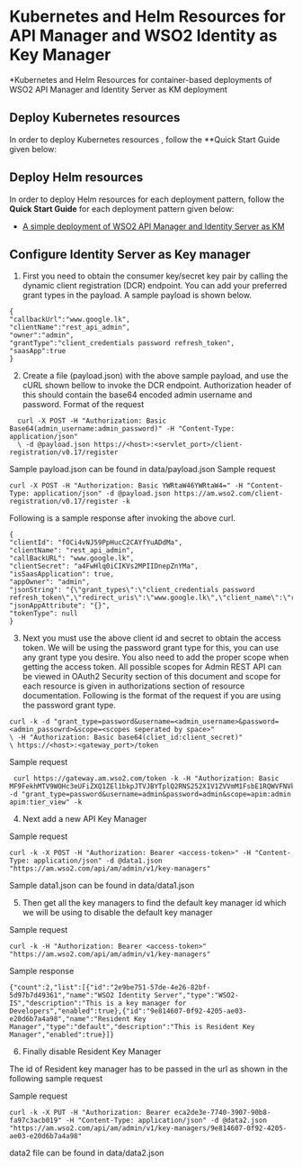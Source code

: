 # Kubernetes and Helm Resources for API Manager and WSO2 Identity as Key Manager

*Kubernetes and Helm Resources for container-based deployments of WSO2 API Manager and Identity Server as KM deployment

## Deploy Kubernetes resources

In order to deploy Kubernetes resources , follow the **Quick Start Guide
given below:

## Deploy Helm resources

In order to deploy Helm resources for each deployment pattern, follow the **Quick Start Guide** for each deployment pattern
given below:

* [A simple deployment of WSO2 API Manager and Identity Server as KM](advanced/am-is-pattern-1/README.md)

## Configure Identity Server as Key manager 

1.  First you need to obtain the consumer key/secret key pair by calling the dynamic client registration (DCR) endpoint. You can add your preferred grant types in the payload. A sample payload is shown below.
  ```
  {
  "callbackUrl":"www.google.lk",
  "clientName":"rest_api_admin",
  "owner":"admin",
  "grantType":"client_credentials password refresh_token",
  "saasApp":true
  }
```


2.  Create a file (payload.json) with the above sample payload, and use the cURL shown bellow to invoke the DCR endpoint. Authorization header of this should contain the base64 encoded admin username and password. Format of the request

```
  curl -X POST -H "Authorization: Basic Base64(admin_username:admin_password)" -H "Content-Type: application/json"
  \ -d @payload.json https://<host>:<servlet_port>/client-registration/v0.17/register
```
  
Sample payload.json can be found in data/payload.json
Sample request 
```
curl -X POST -H "Authorization: Basic YWRtaW46YWRtaW4=" -H "Content-Type: application/json" -d @payload.json https://am.wso2.com/client-registration/v0.17/register -k
```

Following is a sample response after invoking the above curl.
```
{
"clientId": "fOCi4vNJ59PpHucC2CAYfYuADdMa",
"clientName": "rest_api_admin",
"callBackURL": "www.google.lk",
"clientSecret": "a4FwHlq0iCIKVs2MPIIDnepZnYMa",
"isSaasApplication": true,
"appOwner": "admin",
"jsonString": "{\"grant_types\":\"client_credentials password refresh_token\",\"redirect_uris\":\"www.google.lk\",\"client_name\":\"rest_api_admin\"}",
"jsonAppAttribute": "{}",
"tokenType": null
}
```


3. Next you must use the above client id and secret to obtain the access token. We will be using the password grant type for this, you can use any grant type you desire. You also need to add the proper scope when getting the access token. All possible scopes for Admin REST API can be viewed in OAuth2 Security section of this document and scope for each resource is given in authorizations section of resource documentation. Following is the format of the request if you are using the password grant type.

```
curl -k -d "grant_type=password&username=<admin_username>&password=<admin_passowrd>&scope=<scopes seperated by space>"
\ -H "Authorization: Basic base64(cliet_id:client_secret)"
\ https://<host>:<gateway_port>/token
```

Sample request
```
 curl https://gateway.am.wso2.com/token -k -H "Authorization: Basic MF9FekhMTV9WOHc3eUFiZXQ1ZEl1bkpJTVJBYTplQ2RNS252X1V1ZVVmM1FsbE1RQWVFNVkyY01h" -d "grant_type=password&username=admin&password=admin&scope=apim:admin apim:tier_view" -k
```


4. Next add a new API Key Manager

Sample request 
```
curl -k -X POST -H "Authorization: Bearer <access-token>" -H "Content-Type: application/json" -d @data1.json "https://am.wso2.com/api/am/admin/v1/key-managers"
```

Sample data1.json can be found in data/data1.json


5. Then get all the key managers to find the default key manager id which we will be using to disable the default key manager

Sample request 
```
curl -k -H "Authorization: Bearer <access-token>" "https://am.wso2.com/api/am/admin/v1/key-managers"
```

Sample response 
```
{"count":2,"list":[{"id":"2e9be751-57de-4e26-82bf-5d97b7d49361","name":"WSO2 Identity Server","type":"WSO2-IS","description":"This is a key manager for Developers","enabled":true},{"id":"9e814607-0f92-4205-ae03-e20d6b7a4a98","name":"Resident Key Manager","type":"default","description":"This is Resident Key Manager","enabled":true}]}
```


6. Finally disable Resident Key Manager 

The id of Resident key manager has to be passed in the url as shown in the following sample request

Sample request 
```
curl -k -X PUT -H "Authorization: Bearer eca2de3e-7740-3907-90b8-fa97c3acb019" -H "Content-Type: application/json" -d @data2.json "https://am.wso2.com/api/am/admin/v1/key-managers/9e814607-0f92-4205-ae03-e20d6b7a4a98"
```

data2 file can be found in data/data2.json 




  
